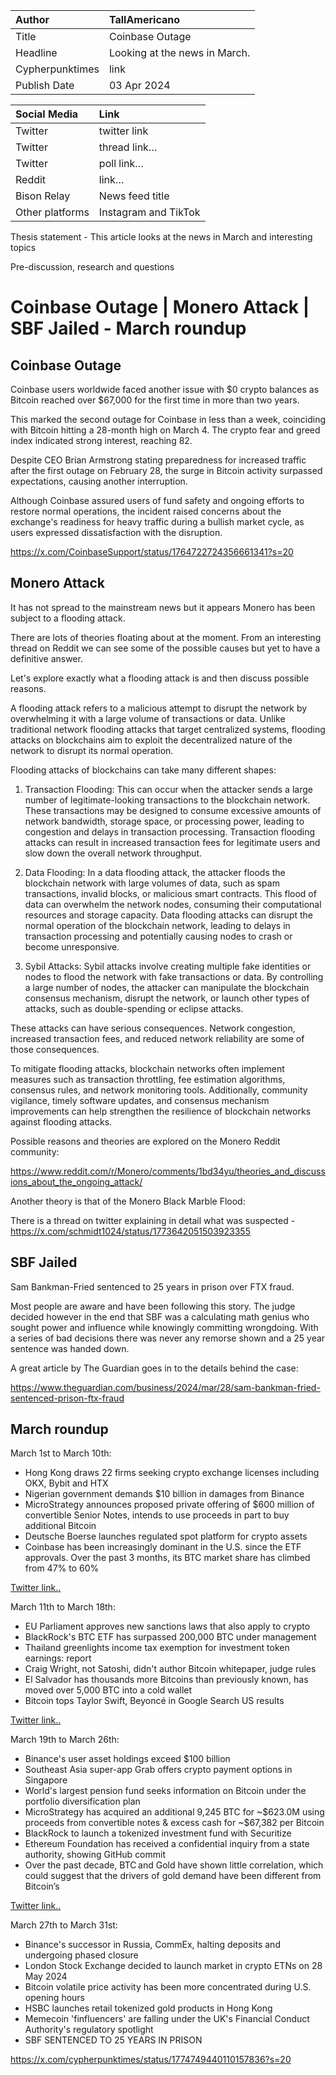 | Author | TallAmericano |
| :---- | :---- |
| Title | Coinbase Outage | Monero Attack | SBF Jailed - March roundup |
| Headline  | Looking at the news in March. |
| Cypherpunktimes | link |
| Publish Date | 03 Apr 2024 |

| Social Media | Link |
| :---- | :---- |
| Twitter | twitter link |
| Twitter | thread link… |
| Twitter | poll link… |
| Reddit  | link… |
| Bison Relay | News feed title |
| Other platforms | Instagram and TikTok |

Thesis statement - This article looks at the news in March and interesting topics

Pre-discussion, research and questions

# Coinbase Outage | Monero Attack | SBF Jailed - March roundup

## Coinbase Outage

Coinbase users worldwide faced another issue with $0 crypto balances as Bitcoin reached over $67,000 for the first time in more than two years. 

This marked the second outage for Coinbase in less than a week, coinciding with Bitcoin hitting a 28-month high on March 4. The crypto fear and greed index indicated strong interest, reaching 82. 

Despite CEO Brian Armstrong stating preparedness for increased traffic after the first outage on February 28, the surge in Bitcoin activity surpassed expectations, causing another interruption. 

Although Coinbase assured users of fund safety and ongoing efforts to restore normal operations, the incident raised concerns about the exchange's readiness for heavy traffic during a bullish market cycle, as users expressed dissatisfaction with the disruption. 

https://x.com/CoinbaseSupport/status/1764722724356661341?s=20 

## Monero Attack

It has not spread to the mainstream news but it appears Monero has been subject to a flooding attack.

There are lots of theories floating about at the moment. From an interesting thread on Reddit we can see some of the possible causes but yet to have a definitive answer.

Let's explore exactly what a flooding attack is and then discuss possible reasons.

A flooding attack refers to a malicious attempt to disrupt the network by overwhelming it with a large volume of transactions or data. Unlike traditional network flooding attacks that target centralized systems, flooding attacks on blockchains aim to exploit the decentralized nature of the network to disrupt its normal operation.

Flooding attacks of blockchains can take many different shapes:

1. Transaction Flooding: This can occur when the attacker sends a large number of legitimate-looking transactions to the blockchain network. These transactions may be designed to consume excessive amounts of network bandwidth, storage space, or processing power, leading to congestion and delays in transaction processing. Transaction flooding attacks can result in increased transaction fees for legitimate users and slow down the overall network throughput.

2. Data Flooding: In a data flooding attack, the attacker floods the blockchain network with large volumes of data, such as spam transactions, invalid blocks, or malicious smart contracts. This flood of data can overwhelm the network nodes, consuming their computational resources and storage capacity. Data flooding attacks can disrupt the normal operation of the blockchain network, leading to delays in transaction processing and potentially causing nodes to crash or become unresponsive.

3. Sybil Attacks: Sybil attacks involve creating multiple fake identities or nodes to flood the network with fake transactions or data. By controlling a large number of nodes, the attacker can manipulate the blockchain consensus mechanism, disrupt the network, or launch other types of attacks, such as double-spending or eclipse attacks.

These attacks can have serious consequences. Network congestion, increased transaction fees, and reduced network reliability are some of those consequences.

To mitigate flooding attacks, blockchain networks often implement measures such as transaction throttling, fee estimation algorithms, consensus rules, and network monitoring tools. Additionally, community vigilance, timely software updates, and consensus mechanism improvements can help strengthen the resilience of blockchain networks against flooding attacks.

Possible reasons and theories are explored on the Monero Reddit community:

https://www.reddit.com/r/Monero/comments/1bd34yu/theories_and_discussions_about_the_ongoing_attack/

Another theory is that of the Monero Black Marble Flood:

There is a thread on twitter explaining in detail what was suspected - https://x.com/schmidt1024/status/1773642051503923355

## SBF Jailed

Sam Bankman-Fried sentenced to 25 years in prison over FTX fraud.

Most people are aware and have been following this story. The judge decided however in the end that SBF was a calculating math genius who sought power and influence while knowingly committing wrongdoing. With a series of bad decisions there was never any remorse shown and a 25 year sentence was handed down. 

A great article by The Guardian goes in to the details behind the case:

https://www.theguardian.com/business/2024/mar/28/sam-bankman-fried-sentenced-prison-ftx-fraud 

## March roundup

March 1st to March 10th:

- Hong Kong draws 22 firms seeking crypto exchange licenses including OKX, Bybit and HTX
- Nigerian government demands $10 billion in damages from Binance
- MicroStrategy announces proposed private offering of $600 million of convertible Senior Notes, intends to use proceeds in part to buy additional Bitcoin
- Deutsche Boerse launches regulated spot platform for crypto assets
- Coinbase has been increasingly dominant in the U.S. since the ETF approvals. Over the past 3 months, its BTC market share has climbed from 47% to 60%

[Twitter link..](https://x.com/cypherpunktimes/status/1766920683517255979?s=20)

March 11th to March 18th:

- EU Parliament approves new sanctions laws that also apply to crypto
- BlackRock's BTC ETF has surpassed 200,000 BTC under management
- Thailand greenlights income tax exemption for investment token earnings: report
- Craig Wright, not Satoshi, didn't author Bitcoin whitepaper, judge rules
- El Salvador has thousands more Bitcoins than previously known, has moved over 5,000 BTC into a cold wallet
- Bitcoin tops Taylor Swift, Beyoncé in Google Search US results

[Twitter link..](https://x.com/cypherpunktimes/status/1769384690488598699?s=20)

March 19th to March 26th:

- Binance's user asset holdings exceed $100 billion
- Southeast Asia super-app Grab offers crypto payment options in Singapore
- World's largest pension fund seeks information on Bitcoin under the portfolio diversification plan
- MicroStrategy has acquired an additional 9,245 BTC for ~$623.0M using proceeds from convertible notes & excess cash for ~$67,382 per Bitcoin
- BlackRock to launch a tokenized investment fund with Securitize
- Ethereum Foundation has received a confidential inquiry from a state authority, showing GitHub commit
- Over the past decade, BTC and Gold have shown little correlation, which could suggest that the drivers of gold demand have been different from Bitcoin’s

[Twitter link..](https://x.com/cypherpunktimes/status/1771876147766100150?s=20)

March 27th to March 31st:

- Binance's successor in Russia, CommEx, halting deposits and undergoing phased closure
- London Stock Exchange decided to launch market in crypto ETNs on 28 May 2024
- Bitcoin volatile price activity has been more concentrated during U.S. opening hours
- HSBC launches retail tokenized gold products in Hong Kong
- Memecoin 'finfluencers' are falling under the UK's Financial Conduct Authority's regulatory spotlight
- SBF SENTENCED TO 25 YEARS IN PRISON

https://x.com/cypherpunktimes/status/1774749440110157836?s=20

